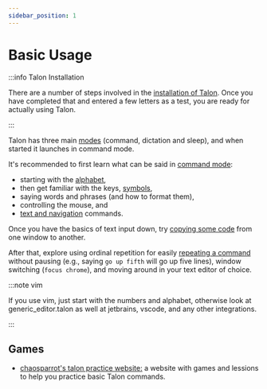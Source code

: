 ```yaml
---
sidebar_position: 1
---
```


# Basic Usage

:::info Talon Installation

There are a number of steps involved in the [installation of Talon](/docs/Resource%20Hub/Talon%20Installation/installation_guide.md).
Once you have completed that and entered a few letters as a test, you are ready for actually using Talon.

:::

Talon has three main [modes](./talon-modes.md) (command, dictation and sleep), and when started it launches in command mode.

It's recommended to first learn what can be said in [command mode](./Command%20Mode/command_mode.md):
- starting with the [alphabet](/docs/Basic%20Usage/Command%20Mode/single-characters.md), 
- then get familiar with the keys, [symbols](/docs/Basic%20Usage/Command%20Mode/single-characters.md#symbols), 
- saying words and phrases (and how to format them), 
- controlling the mouse, and 
- [text and navigation](/docs/Basic%20Usage/Command%20Mode/text-and-navigation.md) commands.

Once you have the basics of text input down, try [copying some code](./writing-code/) from one window to another.

After that, explore using ordinal repetition for easily [repeating a command](./Command%20Mode/command_mode.md#chaining-and-repeating-commands) without pausing (e.g., saying `go up fifth` will go up five lines), window switching (`focus chrome`), and moving around in your text editor of choice.

:::note vim

If you use vim, just start with the numbers and alphabet, otherwise look at generic_editor.talon as well at jetbrains, vscode, and any other integrations.

:::

## Games

- [chaosparrot's talon practice website:](https://chaosparrot.github.io/talon_practice) a website with games and lessions to help you practice basic Talon commands.



